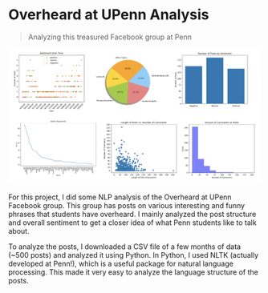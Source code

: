 # Overheard at UPenn Analysis
> Analyzing this treasured Facebook group at Penn

![Graphs](/content/images/overheard.png)

For this project, I did some NLP analysis of the Overheard at UPenn Facebook group. This group has posts on 
various interesting and funny phrases that students have overheard. I mainly analyzed the post structure and 
overall sentiment to get a closer idea of what Penn students like to talk about.

To analyze the posts, I downloaded a CSV file of a few months of data (~500 posts) and analyzed it using Python. 
In Python, I used NLTK (actually developed at Penn!), which is a useful package for natural language processing. 
This made it very easy to analyze the language structure of the posts.